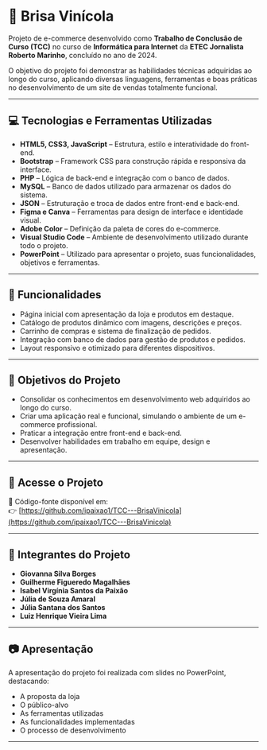 # 🍷 Brisa Vinícola

Projeto de e-commerce desenvolvido como **Trabalho de Conclusão de Curso (TCC)** no curso de **Informática para Internet** da **ETEC Jornalista Roberto Marinho**, concluído no ano de 2024.

O objetivo do projeto foi demonstrar as habilidades técnicas adquiridas ao longo do curso, aplicando diversas linguagens, ferramentas e boas práticas no desenvolvimento de um site de vendas totalmente funcional.

---

## 💻 Tecnologias e Ferramentas Utilizadas

- **HTML5, CSS3, JavaScript** – Estrutura, estilo e interatividade do front-end.
- **Bootstrap** – Framework CSS para construção rápida e responsiva da interface.
- **PHP** – Lógica de back-end e integração com o banco de dados.
- **MySQL** – Banco de dados utilizado para armazenar os dados do sistema.
- **JSON** – Estruturação e troca de dados entre front-end e back-end.
- **Figma e Canva** – Ferramentas para design de interface e identidade visual.
- **Adobe Color** – Definição da paleta de cores do e-commerce.
- **Visual Studio Code** – Ambiente de desenvolvimento utilizado durante todo o projeto.
- **PowerPoint** – Utilizado para apresentar o projeto, suas funcionalidades, objetivos e ferramentas.

---

## 📌 Funcionalidades

- Página inicial com apresentação da loja e produtos em destaque.
- Catálogo de produtos dinâmico com imagens, descrições e preços.
- Carrinho de compras e sistema de finalização de pedidos.
- Integração com banco de dados para gestão de produtos e pedidos.
- Layout responsivo e otimizado para diferentes dispositivos.

---

## 🎯 Objetivos do Projeto

- Consolidar os conhecimentos em desenvolvimento web adquiridos ao longo do curso.
- Criar uma aplicação real e funcional, simulando o ambiente de um e-commerce profissional.
- Praticar a integração entre front-end e back-end.
- Desenvolver habilidades em trabalho em equipe, design e apresentação.

---

## 🔗 Acesse o Projeto

📁 Código-fonte disponível em:  
👉 [https://github.com/ipaixao1/TCC---BrisaVinicola](https://github.com/ipaixao1/TCC---BrisaVinicola)

---

## 👥 Integrantes do Projeto

- **Giovanna Silva Borges**  
- **Guilherme Figueredo Magalhães**  
- **Isabel Virgínia Santos da Paixão**  
- **Júlia de Souza Amaral**  
- **Júlia Santana dos Santos**  
- **Luiz Henrique Vieira Lima**

---

## 📷 Apresentação

A apresentação do projeto foi realizada com slides no PowerPoint, destacando:
- A proposta da loja
- O público-alvo
- As ferramentas utilizadas
- As funcionalidades implementadas
- O processo de desenvolvimento

---
